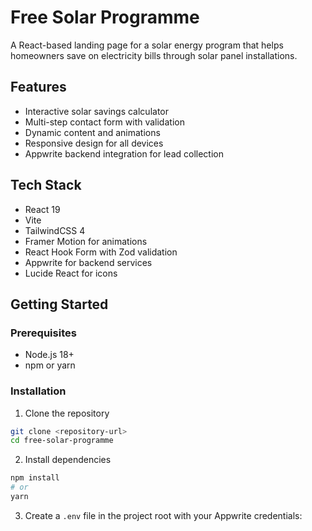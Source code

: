 # Free Solar Programme

A React-based landing page for a solar energy program that helps homeowners save on electricity bills through solar panel installations.

## Features

- Interactive solar savings calculator
- Multi-step contact form with validation
- Dynamic content and animations
- Responsive design for all devices
- Appwrite backend integration for lead collection

## Tech Stack

- React 19
- Vite
- TailwindCSS 4
- Framer Motion for animations
- React Hook Form with Zod validation
- Appwrite for backend services
- Lucide React for icons

## Getting Started

### Prerequisites

- Node.js 18+
- npm or yarn

### Installation

1. Clone the repository

```bash
git clone <repository-url>
cd free-solar-programme
```

2. Install dependencies

```bash
npm install
# or
yarn
```

3. Create a `.env` file in the project root with your Appwrite credentials:

